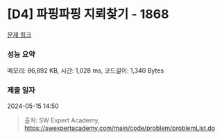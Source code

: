 # [D4] 파핑파핑 지뢰찾기 - 1868 

[문제 링크](https://swexpertacademy.com/main/code/problem/problemDetail.do?contestProbId=AV5LwsHaD1MDFAXc) 

### 성능 요약

메모리: 86,892 KB, 시간: 1,028 ms, 코드길이: 1,340 Bytes

### 제출 일자

2024-05-15 14:50



> 출처: SW Expert Academy, https://swexpertacademy.com/main/code/problem/problemList.do